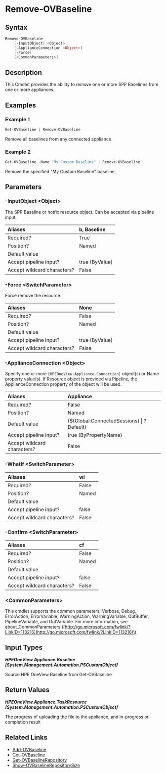 ﻿---
description: Delete a baseline or hotfix from an appliance repository.
---

# Remove-OVBaseline

## Syntax

```powershell
Remove-OVBaseline
    [-InputObject] <Object>
    [-ApplianceConnection <Object>]
    [-Force]
    [<CommonParameters>]
```

## Description

This Cmdlet provides the ability to remove one or more SPP Baselines from one or more appliances.

## Examples

###  Example 1 

```powershell
Get-OVBaseline | Remove-OVBaseline
```

Remove all baselines from any connected appliance.

###  Example 2 

```powershell
Get-OVBaseline -Name "My Custom Baseline" | Remove-OVBaseline
```

Remove the specified "My Custom Baseline" baseline.

## Parameters

### -InputObject &lt;Object&gt;

The SPP Baseline or hotfix resource object.  Can be accepted via pipeline input.

| Aliases | b, Baseline |
| :--- | :--- |
| Required? | True |
| Position? | Named |
| Default value |  |
| Accept pipeline input? | true (ByValue) |
| Accept wildcard characters? | False |

### -Force &lt;SwitchParameter&gt;

Force remove the resource.

| Aliases | None |
| :--- | :--- |
| Required? | False |
| Position? | Named |
| Default value |  |
| Accept pipeline input? | true (ByValue) |
| Accept wildcard characters? | False |

### -ApplianceConnection &lt;Object&gt;

Specify one or more `[HPEOneView.Appliance.Connection]` object(s) or Name property value(s). If Resource object is provided via Pipeline, the ApplianceConnection property of the object will be used.

| Aliases | Appliance |
| :--- | :--- |
| Required? | False |
| Position? | Named |
| Default value | (${Global:ConnectedSessions} &vert; ? Default) |
| Accept pipeline input? | true (ByPropertyName) |
| Accept wildcard characters? | False |

### -WhatIf &lt;SwitchParameter&gt;



| Aliases | wi |
| :--- | :--- |
| Required? | False |
| Position? | Named |
| Default value |  |
| Accept pipeline input? | false |
| Accept wildcard characters? | False |

### -Confirm &lt;SwitchParameter&gt;



| Aliases | cf |
| :--- | :--- |
| Required? | False |
| Position? | Named |
| Default value |  |
| Accept pipeline input? | false |
| Accept wildcard characters? | False |

### &lt;CommonParameters&gt;

This cmdlet supports the common parameters: Verbose, Debug, ErrorAction, ErrorVariable, WarningAction, WarningVariable, OutBuffer, PipelineVariable, and OutVariable. For more information, see about\_CommonParameters \([http://go.microsoft.com/fwlink/?LinkID=113216](http://go.microsoft.com/fwlink/?LinkID=113216)\)

## Input Types

_**HPEOneView.Appliance.Baseline [System.Management.Automation.PSCustomObject]**_

Source HPE OneView Baseline from Get-OVBaseline

## Return Values

_**HPEOneView.Appliance.TaskResource [System.Management.Automation.PSCustomObject]**_

The progress of uploading the file to the appliance, and in-progress or completion result

## Related Links

* [Add-OVBaseline](add-ovbaseline.md)
* [Get-OVBaseline](get-ovbaseline.md)
* [Get-OVBaselineRepository](get-ovbaselinerepository.md)
* [Show-OVBaselineRepositorySize](show-ovbaselinerepositorysize.md)
